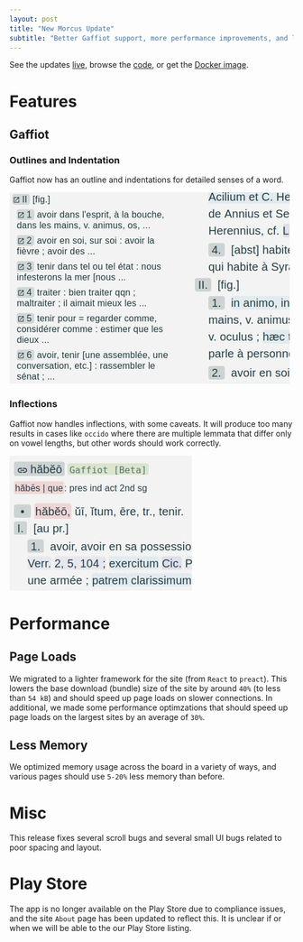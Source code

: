 ```yaml
---
layout: post
title: "New Morcus Update"
subtitle: "Better Gaffiot support, more performance improvements, and lots of little UI fixes."
---
```


See the updates [live](https://morcus.net), browse the [code](https://github.com/nkprasad12/morcus-net/commit/TODO), 
or get the [Docker image](https://github.com/nkprasad12/morcus-net/pkgs/container/morcus/TODO).

# Features

## Gaffiot

### Outlines and Indentation

Gaffiot now has an outline and indentations for detailed senses of a word.

![Gaffiot outlines and indentation](/images/2025-02-R2/gaffiot-outline.png)

### Inflections

Gaffiot now handles inflections, with some caveats. It will produce too many results in cases like `occido` where
there are multiple lemmata that differ only on vowel lengths, but other words should work correctly.

![Gaffiot with inflection handling](/images/2025-02-R2/gaffiot-inflections.png)

# Performance

## Page Loads

We migrated to a lighter framework for the site (from `React` to `preact`).
This lowers the base download (bundle) size of the site by around `40%` (to less than `54 kB`)
and should speed up page loads on slower connections. In additional, we made some performance optimzations that
should speed up page loads on the largest sites by an average of `30%`.

## Less Memory

We optimized memory usage across the board in a variety of ways,
and various pages should use `5-20%` less memory than before.

# Misc

This release fixes several scroll bugs and several small UI bugs related to poor spacing and layout.

# Play Store

The app is no longer available on the Play Store due to compliance issues, and the site `About`
page has been updated to reflect this. It is unclear if or when we will be able to the our Play Store listing.
